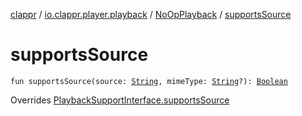 [clappr](../../index.md) / [io.clappr.player.playback](../index.md) / [NoOpPlayback](index.md) / [supportsSource](.)

# supportsSource

`fun supportsSource(source: `[`String`](https://kotlinlang.org/api/latest/jvm/stdlib/kotlin/-string/index.html)`, mimeType: `[`String`](https://kotlinlang.org/api/latest/jvm/stdlib/kotlin/-string/index.html)`?): `[`Boolean`](https://kotlinlang.org/api/latest/jvm/stdlib/kotlin/-boolean/index.html)

Overrides [PlaybackSupportInterface.supportsSource](../../io.clappr.player.components/-playback-support-interface/supports-source.md)

